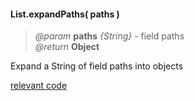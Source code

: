 #### List.expandPaths( paths )
> *@param* **paths** _{String}_  - field paths  
> _@return_ **Object**   

Expand a String of field paths into objects

<div class="code-header addGitHubLink" data-file="lib/list/expandPaths.js"><a href="#" class="loadCode">relevant code</a></div><pre class=" language-javascript hideCode api"></pre> 
